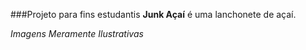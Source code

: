 ###Projeto para fins estudantis
**Junk Açaí** é uma lanchonete de açaí.

_Imagens Meramente Ilustrativas_